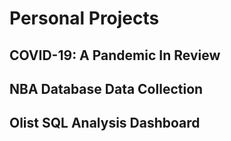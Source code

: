 # Personal Projects

## COVID-19: A Pandemic In Review

## NBA Database Data Collection

## Olist SQL Analysis Dashboard

